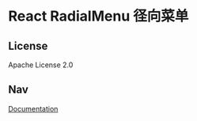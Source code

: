 <p align="center">
  <h1>React RadialMenu 径向菜单</h1>
</p>

## License

Apache License 2.0

## Nav

[Documentation](https://ZhengAnBin.github.io/radial-menu)
